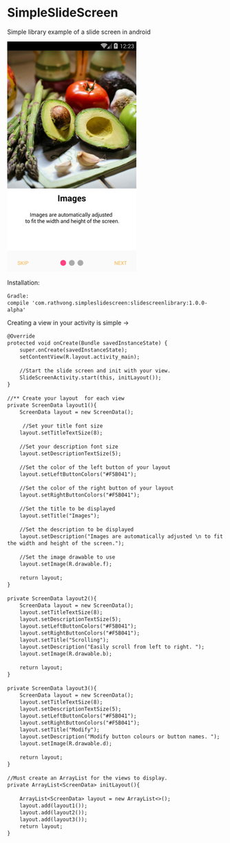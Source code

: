# SimpleSlideScreen
Simple library example of a slide screen in android


![alt text](https://github.com/RathVong/SimpleSlideScreen/blob/master/layout_example.jpg)

Installation:

    Gradle:
    compile 'com.rathvong.simpleslidescreen:slidescreenlibrary:1.0.0-alpha'



Creating a view in your activity is simple ->


    





    @Override
    protected void onCreate(Bundle savedInstanceState) {
        super.onCreate(savedInstanceState);
        setContentView(R.layout.activity_main);

        //Start the slide screen and init with your view.
        SlideScreenActivity.start(this, initLayout());
    }

    //** Create your layout  for each view
    private ScreenData layout1(){
        ScreenData layout = new ScreenData();
        
         //Set your title font size
        layout.setTitleTextSize(8);
        
        //Set your description font size
        layout.setDescriptionTextSize(5);   
        
        //Set the color of the left button of your layout
        layout.setLeftButtonColors("#F5B041"); 
        
        //Set the color of the right button of your layout
        layout.setRightButtonColors("#F5B041"); 
        
        //Set the title to be displayed
        layout.setTitle("Images"); 
        
        //Set the description to be displayed
        layout.setDescription("Images are automatically adjusted \n to fit the width and height of the screen."); 
        
        //Set the image drawable to use
        layout.setImage(R.drawable.f);

        return layout;
    }

    private ScreenData layout2(){
        ScreenData layout = new ScreenData();
        layout.setTitleTextSize(8);
        layout.setDescriptionTextSize(5);
        layout.setLeftButtonColors("#F5B041");
        layout.setRightButtonColors("#F5B041");
        layout.setTitle("Scrolling");
        layout.setDescription("Easily scroll from left to right. ");
        layout.setImage(R.drawable.b);

        return layout;
    }

    private ScreenData layout3(){
        ScreenData layout = new ScreenData();
        layout.setTitleTextSize(8);
        layout.setDescriptionTextSize(5);
        layout.setLeftButtonColors("#F5B041");
        layout.setRightButtonColors("#F5B041");
        layout.setTitle("Modify");
        layout.setDescription("Modify button colours or button names. ");
        layout.setImage(R.drawable.d);

        return layout;
    }

    //Must create an ArrayList for the views to display.
    private ArrayList<ScreenData> initLayout(){

        ArrayList<ScreenData> layout = new ArrayList<>();
        layout.add(layout1());
        layout.add(layout2());
        layout.add(layout3());
        return layout;
    }
